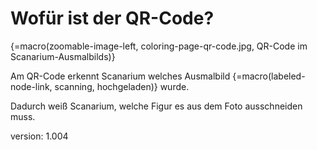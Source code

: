 # Wofür ist der QR-Code?

{=macro(zoomable-image-left, coloring-page-qr-code.jpg, QR-Code im Scanarium-Ausmalbilds)}

Am QR-Code erkennt Scanarium welches Ausmalbild {=macro(labeled-node-link, scanning, hochgeladen)} wurde.

Dadurch weiß Scanarium, welche Figur es aus dem Foto ausschneiden muss.


version: 1.004
